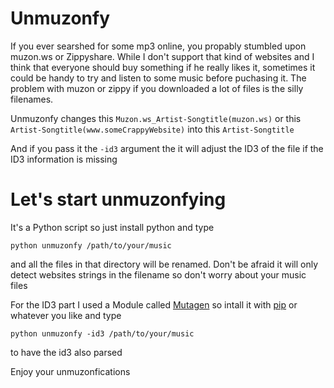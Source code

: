 # Unmuzonfy

If you ever searshed for some mp3 online, you propably stumbled upon muzon.ws or Zippyshare. While I don't support that kind of websites and I think that everyone should buy something if he really likes it, sometimes it could be handy to try and listen to some music before puchasing it. The problem with muzon or zippy if you downloaded a lot of files is the silly filenames.

Unmuzonfy changes this `Muzon.ws_Artist-Songtitle(muzon.ws)` or this `Artist-Songtitle(www.someCrappyWebsite)` into this `Artist-Songtitle`

And if you pass it the `-id3` argument the it will adjust the ID3 of the file if the ID3 information is missing

# Let's start unmuzonfying

It's a Python script so just install python and type

    python unmuzonfy /path/to/your/music

and all the files in that directory will be renamed. Don't be afraid it will only detect websites strings in the filename so don't worry about your music files

For the ID3 part I used a Module called [Mutagen](http://code.google.com/p/mutagen/) so intall it with [pip](http://pypi.python.org/pypi/pip) or whatever you like and type

    python unmuzonfy -id3 /path/to/your/music

to have the id3 also parsed

Enjoy your unmuzonfications